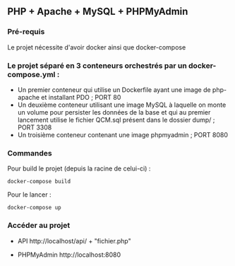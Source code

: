 ## PHP + Apache + MySQL + PHPMyAdmin

### Pré-requis

Le projet nécessite d'avoir docker ainsi que docker-compose

### Le projet séparé en 3 conteneurs orchestrés par un docker-compose.yml :
* Un premier conteneur qui utilise un Dockerfile ayant une image de php-apache et installant PDO ; PORT 80
* Un deuxième conteneur utilisant une image MySQL à laquelle on monte un volume pour persister les données de la base et qui au premier lancement utilise le fichier QCM.sql présent dans le dossier dump/ ; PORT 3308
* Un troisième conteneur contenant une image phpmyadmin ; PORT 8080

### Commandes

Pour build le projet (depuis la racine de celui-ci) :
```
docker-compose build
```

Pour le lancer :
```
docker-compose up
```

### Accéder au projet

* API
http://localhost/api/ + "fichier.php"

* PHPMyAdmin
http://localhost:8080
